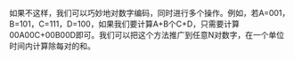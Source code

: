 如果不这样，我们可以巧妙地对数字编码，同时进行多个操作。例如，若A=001，B=101，C=111，D=100，如果我们要计算A+B个C+D，只需要计算00A00C+00B00D即可。我们可以把这个方法推广到任意N对数字，在一个单位时间内计算除每对的和。